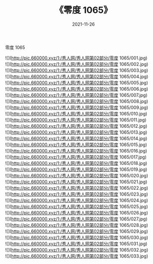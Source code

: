 ﻿---
layout: post
title:  《零度 1065》
date:   2021-11-26
img: http://pic.660000.xyz/1:/秀人网/秀人网第02部分/零度 1065/000.jpg
categories: [美女, 清纯, 唯美]
---

零度 1065

  ![](http://pic.660000.xyz/1:/秀人网/秀人网第02部分/零度 1065/001.jpg) <br> ![](http://pic.660000.xyz/1:/秀人网/秀人网第02部分/零度 1065/002.jpg) <br> ![](http://pic.660000.xyz/1:/秀人网/秀人网第02部分/零度 1065/003.jpg) <br> ![](http://pic.660000.xyz/1:/秀人网/秀人网第02部分/零度 1065/004.jpg) <br> ![](http://pic.660000.xyz/1:/秀人网/秀人网第02部分/零度 1065/005.jpg) <br> ![](http://pic.660000.xyz/1:/秀人网/秀人网第02部分/零度 1065/006.jpg) <br> ![](http://pic.660000.xyz/1:/秀人网/秀人网第02部分/零度 1065/007.jpg) <br> ![](http://pic.660000.xyz/1:/秀人网/秀人网第02部分/零度 1065/008.jpg) <br> ![](http://pic.660000.xyz/1:/秀人网/秀人网第02部分/零度 1065/009.jpg) <br> ![](http://pic.660000.xyz/1:/秀人网/秀人网第02部分/零度 1065/010.jpg) <br> ![](http://pic.660000.xyz/1:/秀人网/秀人网第02部分/零度 1065/011.jpg) <br> ![](http://pic.660000.xyz/1:/秀人网/秀人网第02部分/零度 1065/012.jpg) <br> ![](http://pic.660000.xyz/1:/秀人网/秀人网第02部分/零度 1065/013.jpg) <br> ![](http://pic.660000.xyz/1:/秀人网/秀人网第02部分/零度 1065/014.jpg) <br> ![](http://pic.660000.xyz/1:/秀人网/秀人网第02部分/零度 1065/015.jpg) <br> ![](http://pic.660000.xyz/1:/秀人网/秀人网第02部分/零度 1065/016.jpg) <br> ![](http://pic.660000.xyz/1:/秀人网/秀人网第02部分/零度 1065/017.jpg) <br> ![](http://pic.660000.xyz/1:/秀人网/秀人网第02部分/零度 1065/018.jpg) <br> ![](http://pic.660000.xyz/1:/秀人网/秀人网第02部分/零度 1065/019.jpg) <br> ![](http://pic.660000.xyz/1:/秀人网/秀人网第02部分/零度 1065/020.jpg) <br> ![](http://pic.660000.xyz/1:/秀人网/秀人网第02部分/零度 1065/021.jpg) <br> ![](http://pic.660000.xyz/1:/秀人网/秀人网第02部分/零度 1065/022.jpg) <br> ![](http://pic.660000.xyz/1:/秀人网/秀人网第02部分/零度 1065/023.jpg) <br> ![](http://pic.660000.xyz/1:/秀人网/秀人网第02部分/零度 1065/024.jpg) <br> ![](http://pic.660000.xyz/1:/秀人网/秀人网第02部分/零度 1065/025.jpg) <br> ![](http://pic.660000.xyz/1:/秀人网/秀人网第02部分/零度 1065/026.jpg) <br> ![](http://pic.660000.xyz/1:/秀人网/秀人网第02部分/零度 1065/027.jpg) <br> ![](http://pic.660000.xyz/1:/秀人网/秀人网第02部分/零度 1065/028.jpg) <br> ![](http://pic.660000.xyz/1:/秀人网/秀人网第02部分/零度 1065/029.jpg) <br> ![](http://pic.660000.xyz/1:/秀人网/秀人网第02部分/零度 1065/030.jpg) <br> ![](http://pic.660000.xyz/1:/秀人网/秀人网第02部分/零度 1065/031.jpg) <br> ![](http://pic.660000.xyz/1:/秀人网/秀人网第02部分/零度 1065/032.jpg) <br> ![](http://pic.660000.xyz/1:/秀人网/秀人网第02部分/零度 1065/033.jpg) <br>